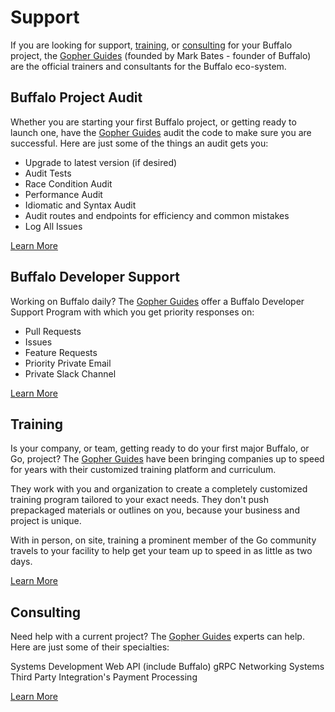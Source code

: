 # Support

If you are looking for support, [training](https://www.gopherguides.com/in-person-training/), or [consulting](https://www.gopherguides.com/consulting/) for your Buffalo project, the [Gopher Guides](https://www.gopherguides.com) (founded by Mark Bates - founder of Buffalo) are the official trainers and consultants for the Buffalo eco-system.

## Buffalo Project Audit

Whether you are starting your first Buffalo project, or getting ready to launch one, have the [Gopher Guides](https://www.gopherguides.com) audit the code to make sure you are successful. Here are just some of the things an audit gets you:

* Upgrade to latest version (if desired)
* Audit Tests
* Race Condition Audit
* Performance Audit
* Idiomatic and Syntax Audit
* Audit routes and endpoints for efficiency and common mistakes
* Log All Issues

[Learn More](https://www.gopherguides.com/consulting/)

## Buffalo Developer Support

Working on Buffalo daily? The [Gopher Guides](https://www.gopherguides.com) offer a Buffalo Developer Support Program with which you get priority responses on:

* Pull Requests
* Issues
* Feature Requests
* Priority Private Email
* Private Slack Channel

[Learn More](https://www.gopherguides.com/consulting/)

## Training

Is your company, or team, getting ready to do your first major Buffalo, or Go, project? The [Gopher Guides](https://www.gopherguides.com) have been bringing companies up to speed for years with their customized training platform and curriculum.

They work with you and organization to create a completely customized training program tailored to your exact needs. They don't push prepackaged materials or outlines on you, because your business and project is unique.

With in person, on site, training a prominent member of the Go community travels to your facility to help get your team up to speed in as little as two days.

[Learn More](https://www.gopherguides.com/in-person-training/)

## Consulting

Need help with a current project? The [Gopher Guides](https://www.gopherguides.com) experts can help. Here are just some of their specialties:

Systems Development
Web API (include Buffalo)
gRPC
Networking Systems
Third Party Integration's
Payment Processing

[Learn More](https://www.gopherguides.com/consulting/)
